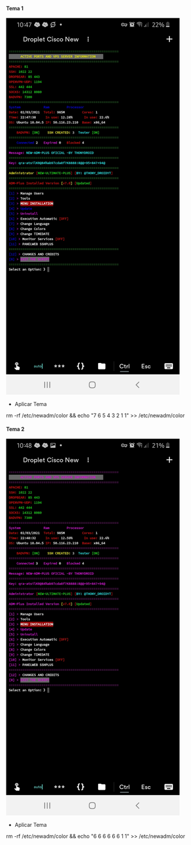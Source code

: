 #### Tema 1
![logo](https://github.com/ThonyDroidYT/NEW-ADM-MANAGER-PLUS/blob/gh-pages/themes/tema1.jpg)

* Aplicar Tema

rm -rf /etc/newadm/color && echo "7 6 5 4 3 2 1 1" >> /etc/newadm/color

#### Tema 2
![logo](https://github.com/ThonyDroidYT/NEW-ADM-MANAGER-PLUS/blob/gh-pages/themes/tema2.jpg)

* Aplicar Tema

rm -rf /etc/newadm/color && echo "6 6 6 6 6 6 1 1" >> /etc/newadm/color
